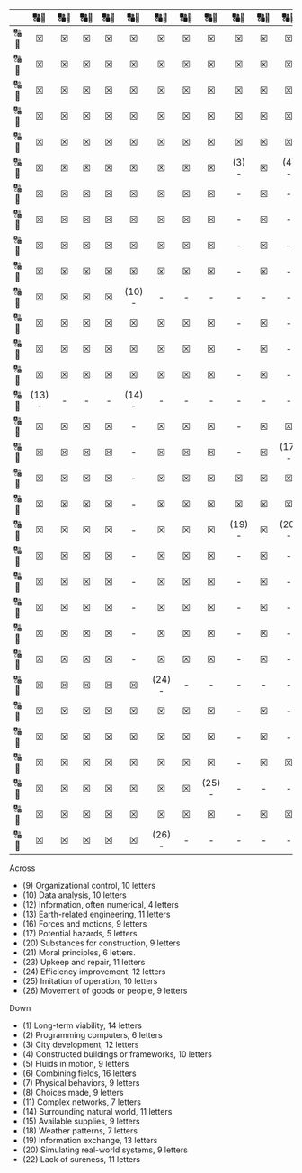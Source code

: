 |                        |&#128288;&#128290;|&#128288;&#128290;|&#128288;&#128290;|&#128288;&#128290;|&#128288;&#128290;|&#128288;&#128290;|&#128288;&#128290;|&#128288;&#128290;|&#128288;&#128290;|&#128288;&#128290;|&#128288;&#128290;|&#128288;&#128290;|&#128288;&#128290;|&#128288;&#128290;|&#128288;&#128290;|&#128288;&#128290;|&#128288;&#128290;|&#128288;&#128290;|&#128288;&#128290;|&#128288;&#128290;|&#128288;&#128290;|&#128288;&#128290;|&#128288;&#128290;|&#128288;&#128290;|&#128288;&#128290;|&#128288;&#128290;|&#128288;&#128290;|&#128288;&#128290;|
| :--------------------: |:-----:|:-----:|:-----:|:-----:|:-----:|:-----:|:-----:|:-----:|:-----:|:-----:|:-----:|:-----:|:-----:|:-----:|:-----:|:-----:|:-----:|:-----:|:-----:|:-----:|:-----:|:-----:|:-----:|:-----:|:-----:|:-----:|:-----:|:-----:|
| &#128288;<br>&#128290; |&#9746;|&#9746;|&#9746;|&#9746;|&#9746;|&#9746;|&#9746;|&#9746;|&#9746;|&#9746;|&#9746;|&#9746;|&#9746;|&#9746;|&#9746;|&#9746;|&#9746;|&#9746;|&#9746;|&#9746;|&#9746;|&#9746;|&#9746;|&#9746;|&#9746;|&#9746;| (1) - |&#9746;|
| &#128288;<br>&#128290; |&#9746;|&#9746;|&#9746;|&#9746;|&#9746;|&#9746;|&#9746;|&#9746;|&#9746;|&#9746;|&#9746;|&#9746;|&#9746;|&#9746;|&#9746;|&#9746;|&#9746;|&#9746;|&#9746;|&#9746;|&#9746;|&#9746;|&#9746;|&#9746;|&#9746;|&#9746;|     - |&#9746;|
| &#128288;<br>&#128290; |&#9746;|&#9746;|&#9746;|&#9746;|&#9746;|&#9746;|&#9746;|&#9746;|&#9746;|&#9746;|&#9746;|&#9746;|&#9746;|&#9746;|&#9746;|&#9746;|&#9746;|&#9746;|&#9746;|&#9746;|&#9746;|&#9746;|&#9746;|&#9746;|&#9746;|&#9746;|     - |&#9746;|
| &#128288;<br>&#128290; |&#9746;|&#9746;|&#9746;|&#9746;|&#9746;|&#9746;|&#9746;|&#9746;|&#9746;|&#9746;|&#9746;|&#9746;|&#9746;|&#9746;|&#9746;|&#9746;|&#9746;|&#9746;|&#9746;|&#9746;|&#9746;|&#9746;|&#9746;|&#9746;|&#9746;|&#9746;|     - |&#9746;|
| &#128288;<br>&#128290; |&#9746;|&#9746;|&#9746;|&#9746;|&#9746;|&#9746;|&#9746;|&#9746;|&#9746;|&#9746;|&#9746;|&#9746;|&#9746;|&#9746;|&#9746;|&#9746;|&#9746;|&#9746;|&#9746;| (2) - |&#9746;|&#9746;|&#9746;|&#9746;|&#9746;|&#9746;|     - |&#9746;|
| &#128288;<br>&#128290; |&#9746;|&#9746;|&#9746;|&#9746;|&#9746;|&#9746;|&#9746;|&#9746;| (3) - |&#9746;| (4) - |&#9746;|&#9746;|&#9746;|&#9746;|&#9746;| (5) - |&#9746;|&#9746;|     - |&#9746;|&#9746;|&#9746;|&#9746;|&#9746;|&#9746;|     - |&#9746;|
| &#128288;<br>&#128290; |&#9746;|&#9746;|&#9746;|&#9746;|&#9746;|&#9746;|&#9746;|&#9746;|     - |&#9746;|     - |&#9746;|&#9746;|&#9746;|&#9746;|&#9746;|     - |&#9746;|&#9746;|     - |&#9746;|&#9746;|&#9746;|&#9746;|&#9746;|&#9746;|     - |&#9746;|
| &#128288;<br>&#128290; |&#9746;|&#9746;|&#9746;|&#9746;|&#9746;|&#9746;|&#9746;|&#9746;|     - |&#9746;|     - |&#9746;|&#9746;|&#9746;|&#9746;|&#9746;|     - |&#9746;|&#9746;|     - |&#9746;|&#9746;|&#9746;|&#9746;| (6) - |&#9746;|     - |&#9746;|
| &#128288;<br>&#128290; |&#9746;|&#9746;|&#9746;|&#9746;|&#9746;|&#9746;|&#9746;|&#9746;|     - |&#9746;|     - |&#9746;| (7) - |&#9746;|&#9746;|&#9746;|     - |&#9746;|&#9746;|     - |&#9746;|&#9746;| (8) - |&#9746;|     - |&#9746;|     - |&#9746;|
| &#128288;<br>&#128290; |&#9746;|&#9746;|&#9746;|&#9746;|&#9746;|&#9746;|&#9746;|&#9746;|     - |&#9746;|     - |&#9746;|     - |&#9746;|&#9746;| (9) - |     - |     - |     - |     - |     - |     - |     - |     - |     - |&#9746;|     - |&#9746;|
| &#128288;<br>&#128290; |&#9746;|&#9746;|&#9746;|&#9746;|(10) - |     - |     - |     - |     - |     - |     - |     - |     - |     - |&#9746;|&#9746;|     - |&#9746;|&#9746;|&#9746;|&#9746;|&#9746;|     - |&#9746;|     - |&#9746;|     - |&#9746;|
| &#128288;<br>&#128290; |&#9746;|&#9746;|&#9746;|&#9746;|&#9746;|&#9746;|&#9746;|&#9746;|     - |&#9746;|     - |&#9746;|     - |&#9746;|&#9746;|&#9746;|     - |&#9746;|(11) - |&#9746;|&#9746;|&#9746;|     - |&#9746;|     - |&#9746;|     - |&#9746;|
| &#128288;<br>&#128290; |&#9746;|&#9746;|&#9746;|&#9746;|&#9746;|&#9746;|&#9746;|&#9746;|     - |&#9746;|     - |&#9746;|     - |&#9746;|&#9746;|&#9746;|     - |&#9746;|     - |&#9746;|&#9746;|&#9746;|     - |&#9746;| (12)- |     - |     - |     - |
| &#128288;<br>&#128290; |&#9746;|&#9746;|&#9746;|&#9746;|&#9746;|&#9746;|&#9746;|&#9746;|     - |&#9746;|     - |&#9746;|     - |&#9746;|&#9746;|&#9746;|     - |&#9746;|     - |&#9746;|&#9746;|&#9746;|     - |&#9746;|     - |&#9746;|     - |&#9746;|
| &#128288;<br>&#128290; |(13) - |     - |     - |     - |(14) - |     - |     - |     - |     - |     - |     - |&#9746;|     - |&#9746;|(15) - |&#9746;|     - |&#9746;|     - |&#9746;|&#9746;|&#9746;|     - |&#9746;|     - |&#9746;|&#9746;|&#9746;|
| &#128288;<br>&#128290; |&#9746;|&#9746;|&#9746;|&#9746;|     - |&#9746;|&#9746;|&#9746;|     - |&#9746;|&#9746;|&#9746;|     - |&#9746;|     - |&#9746;|&#9746;|(16) - |     - |     - |     - |     - |     - |     - |     - |     - |&#9746;|&#9746;|
| &#128288;<br>&#128290; |&#9746;|&#9746;|&#9746;|&#9746;|     - |&#9746;|&#9746;|&#9746;|     - |&#9746;|(17) - |     - |     - |     - |     - |&#9746;|&#9746;|&#9746;|     - |&#9746;|&#9746;|&#9746;|     - |&#9746;|     - |&#9746;|&#9746;|&#9746;|
| &#128288;<br>&#128290; |&#9746;|&#9746;|&#9746;|&#9746;|     - |&#9746;|&#9746;|&#9746;|&#9746;|&#9746;|&#9746;|&#9746;|&#9746;|&#9746;|     - |&#9746;|&#9746;|&#9746;|     - |&#9746;|&#9746;|&#9746;|&#9746;|&#9746;|     - |&#9746;|&#9746;|&#9746;|
| &#128288;<br>&#128290; |&#9746;|&#9746;|&#9746;|&#9746;|     - |&#9746;|&#9746;|&#9746;|&#9746;|&#9746;|&#9746;|&#9746;|&#9746;|&#9746;|     - |&#9746;|&#9746;|(18) - |&#9746;|&#9746;|&#9746;|&#9746;|&#9746;|&#9746;|     - |&#9746;|&#9746;|&#9746;|
| &#128288;<br>&#128290; |&#9746;|&#9746;|&#9746;|&#9746;|     - |&#9746;|&#9746;|&#9746;|(19) - |&#9746;|(20) - |     - |     - |     - |     - |     - |     - |     - |     - |&#9746;|&#9746;|(21) - |     - |     - |     - |     - |     - |&#9746;|
| &#128288;<br>&#128290; |&#9746;|&#9746;|&#9746;|&#9746;|     - |&#9746;|&#9746;|&#9746;|     - |&#9746;|     - |&#9746;|&#9746;|&#9746;|     - |&#9746;|&#9746;|     - |&#9746;|&#9746;|(22) - |&#9746;|&#9746;|&#9746;|     - |&#9746;|&#9746;|&#9746;|
| &#128288;<br>&#128290; |&#9746;|&#9746;|&#9746;|&#9746;|     - |&#9746;|&#9746;|&#9746;|     - |&#9746;|     - |&#9746;|&#9746;|&#9746;|     - |&#9746;|&#9746;|(23) - |     - |     - |     - |     - |     - |     - |     - |     - |     - |     - |
| &#128288;<br>&#128290; |&#9746;|&#9746;|&#9746;|&#9746;|     - |&#9746;|&#9746;|&#9746;|     - |&#9746;|     - |&#9746;|&#9746;|&#9746;|     - |&#9746;|&#9746;|     - |&#9746;|&#9746;|     - |&#9746;|&#9746;|&#9746;|     - |&#9746;|&#9746;|&#9746;|
| &#128288;<br>&#128290; |&#9746;|&#9746;|&#9746;|&#9746;|     - |&#9746;|&#9746;|&#9746;|     - |&#9746;|     - |&#9746;|&#9746;|&#9746;|&#9746;|&#9746;|&#9746;|     - |&#9746;|&#9746;|     - |&#9746;|&#9746;|&#9746;|     - |&#9746;|&#9746;|&#9746;|
| &#128288;<br>&#128290; |&#9746;|&#9746;|&#9746;|&#9746;|     - |&#9746;|&#9746;|&#9746;|     - |&#9746;|     - |&#9746;|&#9746;|&#9746;|&#9746;|&#9746;|&#9746;|     - |&#9746;|&#9746;|     - |&#9746;|&#9746;|&#9746;|&#9746;|&#9746;|&#9746;|&#9746;|
| &#128288;<br>&#128290; |&#9746;|&#9746;|&#9746;|&#9746;|&#9746;|(24) - |     - |     - |     - |     - |     - |     - |     - |     - |     - |     - |     - |&#9746;|&#9746;|&#9746;|     - |&#9746;|&#9746;|&#9746;|&#9746;|&#9746;|&#9746;|&#9746;|
| &#128288;<br>&#128290; |&#9746;|&#9746;|&#9746;|&#9746;|&#9746;|&#9746;|&#9746;|&#9746;|     - |&#9746;|     - |&#9746;|&#9746;|&#9746;|&#9746;|&#9746;|&#9746;|&#9746;|&#9746;|&#9746;|     - |&#9746;|&#9746;|&#9746;|&#9746;|&#9746;|&#9746;|&#9746;|
| &#128288;<br>&#128290; |&#9746;|&#9746;|&#9746;|&#9746;|&#9746;|&#9746;|&#9746;|&#9746;|     - |&#9746;|     - |&#9746;|&#9746;|&#9746;|&#9746;|&#9746;|&#9746;|&#9746;|&#9746;|&#9746;|     - |&#9746;|&#9746;|&#9746;|&#9746;|&#9746;|&#9746;|&#9746;|
| &#128288;<br>&#128290; |&#9746;|&#9746;|&#9746;|&#9746;|&#9746;|&#9746;|&#9746;|&#9746;|     - |&#9746;|&#9746;|&#9746;|&#9746;|&#9746;|&#9746;|&#9746;|&#9746;|&#9746;|&#9746;|&#9746;|     - |&#9746;|&#9746;|&#9746;|&#9746;|&#9746;|&#9746;|&#9746;|
| &#128288;<br>&#128290; |&#9746;|&#9746;|&#9746;|&#9746;|&#9746;|&#9746;|&#9746;|(25) - |     - |     - |     - |     - |     - |     - |     - |     - |     - |&#9746;|&#9746;|&#9746;|     - |&#9746;|&#9746;|&#9746;|&#9746;|&#9746;|&#9746;|&#9746;|
| &#128288;<br>&#128290; |&#9746;|&#9746;|&#9746;|&#9746;|&#9746;|&#9746;|&#9746;|&#9746;|     - |&#9746;|&#9746;|&#9746;|&#9746;|&#9746;|&#9746;|&#9746;|&#9746;|&#9746;|&#9746;|&#9746;|     - |&#9746;|&#9746;|&#9746;|&#9746;|&#9746;|&#9746;|&#9746;|
| &#128288;<br>&#128290; |&#9746;|&#9746;|&#9746;|&#9746;|&#9746;|(26) - |     - |     - |     - |     - |     - |     - |     - |     - |&#9746;|&#9746;|&#9746;|&#9746;|&#9746;|&#9746;|&#9746;|&#9746;|&#9746;|&#9746;|&#9746;|&#9746;|&#9746;|&#9746;|


Across
- (9) Organizational control, 10 letters
- (10) Data analysis, 10 letters
- (12) Information, often numerical, 4 letters
- (13) Earth-related engineering, 11 letters
- (16) Forces and motions, 9 letters
- (17) Potential hazards, 5 letters
- (20) Substances for construction, 9 letters
- (21) Moral principles, 6 letters.
- (23) Upkeep and repair, 11 letters
- (24) Efficiency improvement, 12 letters
- (25) Imitation of operation, 10 letters
- (26) Movement of goods or people, 9 letters

Down
- (1) Long-term viability, 14 letters
- (2) Programming computers, 6 letters
- (3) City development, 12 letters
- (4) Constructed buildings or frameworks, 10 letters
- (5) Fluids in motion, 9 letters
- (6) Combining fields, 16 letters
- (7) Physical behaviors, 9 letters
- (8) Choices made, 9 letters
- (11) Complex networks, 7 letters
- (14) Surrounding natural world, 11 letters
- (15) Available supplies, 9 letters
- (18) Weather patterns, 7 letters
- (19) Information exchange, 13 letters
- (20) Simulating real-world systems, 9 letters
- (22) Lack of sureness, 11 letters

